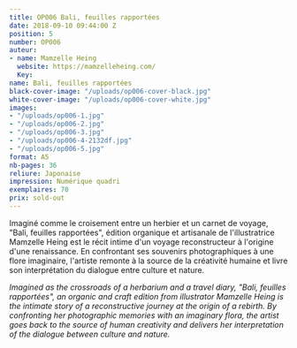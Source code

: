 ```yaml
---
title: OP006 Bali, feuilles rapportées
date: 2018-09-10 09:44:00 Z
position: 5
number: OP006
auteur:
- name: Mamzelle Heing
  website: https://mamzelleheing.com/
  Key: 
name: Bali, feuilles rapportées
black-cover-image: "/uploads/op006-cover-black.jpg"
white-cover-image: "/uploads/op006-cover-white.jpg"
images:
- "/uploads/op006-1.jpg"
- "/uploads/op006-2.jpg"
- "/uploads/op006-3.jpg"
- "/uploads/op006-4-2132df.jpg"
- "/uploads/op006-5.jpg"
format: A5
nb-pages: 36
reliure: Japonaise
impression: Numérique quadri
exemplaires: 70
prix: sold-out
---
```


Imaginé comme le croisement entre un herbier et un carnet de voyage, "Bali, feuilles rapportées", édition organique et artisanale de l'illustratrice Mamzelle Heing est le récit intime d'un voyage reconstructeur à l'origine d'une renaissance.
En confrontant ses souvenirs photographiques à une flore imaginaire, l'artiste remonte à la source de la créativité humaine et livre son interprétation du dialogue entre culture et nature.

*Imagined as the crossroads of a herbarium and a travel diary, "Bali, feuilles rapportées", an organic and craft edition from illustrator Mamzelle Heing is the intimate story of a reconstructive journey at the origin of a rebirth.
By confronting her photographic memories with an imaginary flora, the artist goes back to the source of human creativity and delivers her interpretation of the dialogue between culture and nature.*